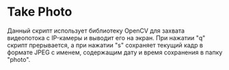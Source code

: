 # Take Photo
Данный скрипт использует библиотеку OpenCV для захвата видеопотока с IP-камеры и выводит его на экран. При нажатии "q" скрипт прерывается, а при нажатии "s" сохраняет текущий кадр в формате JPEG с именем, содержащим дату и время сохранения в папку "photo".
